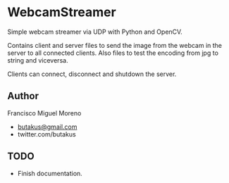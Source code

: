 # WebcamStreamer
Simple webcam streamer via UDP with Python and OpenCV.

Contains client and server files to send the image from the webcam in the server to all connected clients.
Also files to test the encoding from jpg to string and viceversa.

Clients can connect, disconnect and shutdown the server.

## Author
Francisco Miguel Moreno
* butakus@gmail.com
* twitter.com/butakus

## TODO
* Finish documentation.

